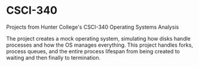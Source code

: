 # CSCI-340
Projects from Hunter College's CSCI-340 Operating Systems Analysis

The project creates a mock operating system, simulating how disks handle processes and how the OS manages everything. This project handles forks, process queues, and the entire process lifespan from being created to waiting and then finally to termination.
